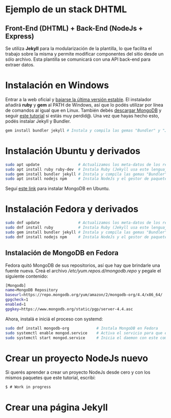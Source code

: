 # Ejemplo de un stack DHTML
## Front-End (DHTML) + Back-End (NodeJs + Express)
Se utiliza **Jekyll** para la modularización de la plantilla, lo que facilita el trabajo sobre la misma y permite modificar componentes del sitio desde un sólo archivo.
Esta plantilla se comunicará con una API back-end para extraer datos.

# Instalación en Windows
Entrar a la web oficial y [bajarse la última versión estable](https://www.ruby-lang.org/en/downloads/). El instalador añadirá **ruby** y **gem** al PATH de Windows, así que lo podés utilizar por línea de comandos al igual que en Linux.
También debés [descargar MongoDB](https://www.mongodb.com/try/download/community?tck=docs_server) y seguir [este tutorial](https://docs.mongodb.com/manual/tutorial/install-mongodb-on-windows/) si estás muy perdid@.
Una vez que hayas hecho esto, podés instalar Jekyll y Bundler.
```bash
gem install bundler jekyll # Instala y compila las gemas "Bundler" y "Jekyll"
```

# Instalación Ubuntu y derivados
```bash
sudo apt update                 # Actualizamos los meta-datos de los repositorios
sudo apt install ruby ruby-dev  # Instala Ruby (Jekyll usa este lenguaje) y su paquete para desarrolladores
sudo gem install bundler jekyll # Instala y compila las gemas "Bundler" y "Jekyll"
sudo apt install nodejs npm     # Instala NodeJs y el gestor de paquetes NPM, para ejecutar el back-end
```

Seguí [este link](https://docs.mongodb.com/manual/tutorial/install-mongodb-on-ubuntu/) para instalar MongoDB en Ubuntu.

# Instalación Fedora y derivados
```bash
sudo dnf update                 # Actualizamos los meta-datos de los repositorios
sudo dnf install ruby           # Instala Ruby (Jekyll usa este lenguaje). Fedora incluye "ruby-dev" dentro de "ruby"
sudo gem install bundler jekyll # Instala y compila las gemas "Bundler" y "Jekyll"
sudo dnf install nodejs npm     # Instala NodeJs y el gestor de paquetes NPM, para ejecutar el back-end
```

## Instalación de MongoDB en Fedora
Fedora quitó MongoDB de sus repositorios, así que hay que brindarle una fuente nueva. Creá el archivo */etc/yum.repos.d/mongodb.repo* y pegale el siguiente contenido:
```bash
[Mongodb]
name=MongoDB Repository
baseurl=https://repo.mongodb.org/yum/amazon/2/mongodb-org/4.4/x86_64/
gpgcheck=1
enabled=1
gpgkey=https://www.mongodb.org/static/pgp/server-4.4.asc
```
Ahora, instalá e iniciá el proceso con systemd:
```bash
sudo dnf install mongodb-org            # Instala MongoDB en Fedora
sudo systemctl enable mongod.service    # Activa el servicio para que el daemon MongoDB iniciará con el sistema
sudo systemctl start mongod.service     # Inicia el daemon con este comando, sin necesidad de reiniciar
```

# Crear un proyecto NodeJs nuevo
Si querés aprender a crear un proyecto NodeJs desde cero y con los mismos paquetes que este tutorial, escribí:
```batch
$ # Work in progress
```

# Crear una página Jekyll